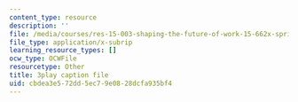 ```yaml
---
content_type: resource
description: ''
file: /media/courses/res-15-003-shaping-the-future-of-work-15-662x-spring-2016/cbdea3e572dd5ec79e0828dcfa935bf4_yBvKhgnYLM4.srt
file_type: application/x-subrip
learning_resource_types: []
ocw_type: OCWFile
resourcetype: Other
title: 3play caption file
uid: cbdea3e5-72dd-5ec7-9e08-28dcfa935bf4
---
```

